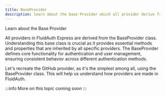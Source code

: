 ```yaml
---
title: BaseProvider
description: learn about the base Provider which all provider derive from 
---
```


Learn about the Base Provider

All providers in FluidAuth Express are derived from the BaseProvider class. Understanding this base class is crucial as it provides essential methods and properties that are inherited by all specific providers. The BaseProvider defines core functionality for authentication and user management, ensuring consistent behavior across different authentication methods.

Let's recreate the GitHub provider, as it's the simplest among all, using the BaseProvider class. This will help us understand how providers are made in FluidAuth.

:::info
More on this topic coming soon
:::
